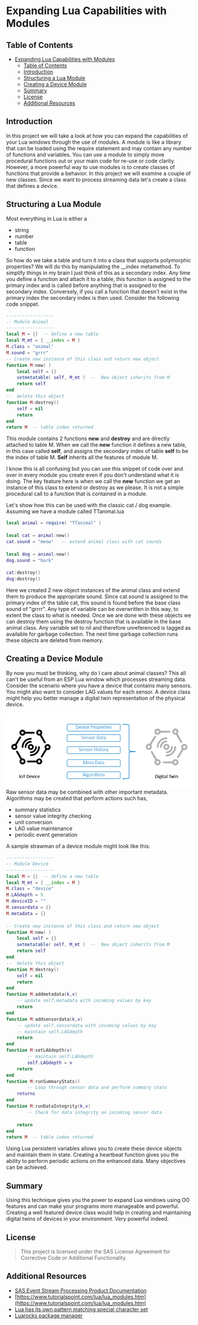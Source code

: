 # Expanding Lua Capabilities with Modules

## Table of Contents



* [Expanding Lua Capabilities with Modules](#expanding-lua-capabilities-with-modules)
    * [Table of Contents](#table-of-contents)
    * [Introduction](#introduction)
    * [Structuring a Lua Module](#structuring-a-lua-module)
    * [Creating a Device Module](#creating-a-device-module)
    * [Summary](#summary)
    * [License](#license)
    * [Additional Resources](#additional-resources)


## Introduction

In this project we will take a look at how you can expand the capabilities of your Lua windows through the use of modules.  A module is like a library that can be loaded using the require statement and may contain any number of functions and variables.  You can use a module to simply move procedural functions out or your main code for re-use or code clarity.  However, a more powerful way to use modules is to create classes of functions that provide a behavior.   In this project we will examine a couple of new classes.   Since we want to process streaming data let's create a class that defines a device.   

## Structuring a Lua Module

Most everything in Lua is either a 

- string 
- number
- table
- function

So how do we take a table and turn it into a class that supports polymorphic properties?  We will do this by manipulating the __index metamethod.   To simplify things in my brain I just think of this as a secondary index.   Any time you define a function and attach it to a table, this function is assigned to the primary index and is called before anything that is assigned to the secondary index.  Conversely,  if you call a function that doesn't exist in the primary index the secondary index is then used.  Consider the following code snippet. 

```lua
------------------
-- Module Animal 
------------------
local M = {}  -- define a new table
local M_mt = { __index = M }
M.class = "animal"
M.sound = "grrr"
-- Create new instance of this class and return new object
function M:new( )
    local self = {}
    setmetatable( self, M_mt )  --  New object inherits from M 
    return self
end
--  delete this object 
function M:destroy()
	self = nil
    return
end
return M  -- table index returned
```

This module contains 2 functions **new** and **destroy** and are directly attached to table M.  When we call the **new** function it defines a new table, in this case called **self**, and assigns the secondary index of table **self** to be the index of table M.   **Self** inherits all the features of module M.  

I know this is all confusing but you can use this snippet of code over and over in every module you create even if you don't understand what it is doing.  The key feature here is when we call the **new** function we get an instance of this class to extend or destroy as we please.   It is not a simple procedural call to a function that is contained in a module.  

Let's show how this can be used with the classic cat / dog example.  Assuming we have a module called TTanimal.lua 

```lua
local animal = require( "TTanimal" )

local cat = animal:new()
cat.sound = "meow"   -- extend animal class with cat sounds

local dog = animal:new()
dog.sound = "bark"

cat:destroy()
dog:destroy()
```

Here we created 2 new object instances of the animal class and extend them to produce the appropriate sound.  Since cat.sound is assigned to the primary index of the table cat, this sound is found before the base class sound of "grrrr".   Any type of variable can be overwritten in this way, to extent the class to what is needed.   Once we are done with these objects we can destroy them using the destroy function that is available in the base animal class.  Any variable set to nil and therefore unreferenced is tagged as available for garbage collection.  The next time garbage collection runs these objects are deleted from memory.  

 

## Creating a Device Module

By now you must be thinking, why do I care about  animal classes?  This all can't be useful from an ESP Lua window which processes streaming data.  Consider the scenario where you have a device that contains many sensors.  You might also want to consider LAG values for each sensor.  A device class might help you better manage a digital twin representation of the physical device.  

![image-20220707162548112](Images/image-20220707162548112.png)Raw sensor data may be combined with other important metadata.  Algorithms may be created that perform actions such has,

- summary statistics 
- sensor value integrity checking 
- unit conversion 
- LAG value maintenance 
- periodic event generation

A sample strawman of a device module might look like this: 

```lua
------------------
-- Module Device
------------------
local M = {}  -- define a new table
local M_mt = { __index = M }
M.class = "device"
M.LAGdepth = 5
M.deviceID = ""
M.sensordata = {}
M.metadata = {}

-- Create new instance of this class and return new object
function M:new( )
    local self = {}
    setmetatable( self, M_mt )  --  New object inherits from M 
    return self
end
--  delete this object 
function M:destroy()
	self = nil
    return
end
function M:addmetadata(k,v)
    -- update self.metadata with incoming values by key 
    return
end
function M:addsensordata(k,v)
    -- update self.sensordata with incoming values by key 
    -- maintain self.LAGdepth 
    return
end
function M:setLAGdepth(v)
        -- maintain self.LAGdepth 
        self.LAGdepth = v
    return
end
function M:runSummaryStats()
        -- Loop through sensor data and perform summary stats 
    returns
end
function M:runDataIntegrity(k,v)
        -- Check for data integrity on incoming sensor data
        
    return
end
return M  -- table index returned
```

Using Lua persistent variables allows you to create these device objects and maintain them in state.  Creating a heartbeat function gives you the ability to perform periodic actions on the enhanced data.  Many objectives can be achieved. 



## Summary

Using this technique gives you the power to expand Lua windows using OO features and can make your programs more manageable and powerful.   Creating a well featured device class would help in creating and maintaining digital twins of devices in your environment.   Very powerful indeed.  

## License

> This project is licensed under the SAS License Agreement for Corrective Code or Additional Functionality.

## Additional Resources

* [SAS Event Stream Processing Product Documentation](https://go.documentation.sas.com/doc/en/espcdc/v_025/espcreatewindows/p0yj92wgv3ssyyn1syatsh9l1t74.htm)
* [https://www.tutorialspoint.com/lua/lua_modules.htm](https://www.tutorialspoint.com/lua/lua_modules.htm)
*  [Lua has its own pattern matching special character set](https://riptutorial.com/lua/example/20315/lua-pattern-matching)
* [Luarocks package manager](https://luarocks.org/)
